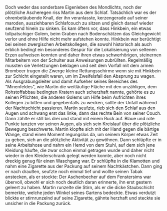 Doch weder das sonderbare Eigenleben des Mondlichts, noch der plötzliche Ascheregen riss Martin aus dem Schlaf. Tatsächlich war es der ohrenbetäubende Knall, der ihn veranlasste, kerzengerade auf seiner maroden, ausziehbaren Schlafcouch zu sitzen und gleich darauf wieder seufzend hinein zu sinken. Es kam öfters vor, dass Hinkbein, ein etwas tollpatschiger Golem, beim Graben nach Bodenschätzen das Gleichgewicht verlor und ohne Hilfe nicht mehr aufstehen konnte. Hinkbein war berüchtigt bei seinen zwergischen Arbeitskollegen, die sowohl historisch als auch erblich bedingt ein besonderes Gespür für die Lokalisierung von seltenen Erzen aufweisen konnten und daher ihren etwas schwerhörigen, steinernen Mitarbeitern von der Schulter aus Anweisungen zubrüllten. Regelmäßig mussten sie Verletzungen beklagen und seit dem Vorfall mit dem armen Brombeer trugen die Zwerge kleine Rettungsschirme wenn sie mit Hinkbein zur Schicht eingeteilt waren, um im Zweifelsfall den Absprung zu wagen.
Als Ausgrabungsleiter und damit Aufseher seines Bereiches des "Minenfeldes", wie Martin die weitläufige Fläche mit den unzähligen, dem Rohstoffabbau bedingten Kratern auch scherzhaft nannte, gehörte es zu seinen Pflichten, die anderen Golems um Hilfe beim Aufrichten ihres Kollegen zu bitten und gegebenfalls zu wecken, sollte der Unfall während der Nachtschicht passieren. Martin seufzte, rieb sich den Schlaf aus den Augen und schwang erst das linke, dann das rechte Bein von seiner Couch. Dann zählte er still bis drei und stand mit einem Ruck auf. Blaue und rote Punkte tanzten vor seinen Augen, als sich sein Kreislauf über die plötzliche Bewegung beschwerte. Martin klopfte sich mit der Hand gegen die bärtige Wange, stand einen Moment regungslos da, um seinem Körper etwas Zeit zu geben, sich an die plötzliche Aktivität zu gewöhnen. Dann schlüpfte er in seine Arbeitshose und nahm ein Hemd von dem Stuhl, auf dem sich jene Kleidung häufte, die zwar schon einmal getragen wurde und daher nicht wieder in den Kleiderschrank gelegt werden konnte, aber noch nicht dreckig genug für einen Waschgang war. Er schlüpfte in die Klamotten und nahm eine Zigarette aus der Packung auf seinem Nachtkästchen. Dann ging er nach draußen, seufzte noch einmal tief und wollte seinen Tabak anstecken, als er stockte: Der Aschenbecher auf dem Fenstersims war übervoll, obwohl er sich noch deutlich daran erinnerte, ihn erst gestern geleert zu haben. Martin runzelte die Stirn, als er die dicke Staubschicht bemerkte, welche jeden Winkel seines Gartens bedeckte. Etwas verdutzt blickte er stirnrunzelnd auf seine Zigarette, gähnte herzhaft und steckte sie unsicher in die Packung zurück.
